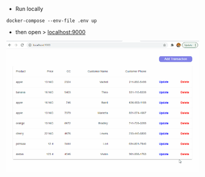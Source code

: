 * Run locally
```
docker-compose --env-file .env up
```
* then open > [localhost:9000](http:localhost:9000)

![Gif](./ggg.gif)
